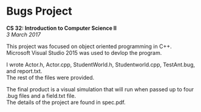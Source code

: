 # Bugs Project
**CS 32: Introduction to Computer Science II**  
*3 March 2017*  


This project was focused on object oriented programming in C++.  
Microsoft Visual Studio 2015 was used to devlop the program.

I wrote Actor.h, Actor.cpp, StudentWorld.h, Studentworld.cpp, TestAnt.bug, and report.txt. <br />
The rest of the files were provided.

The final product is a visual simulation that will run when passed up to four .bug files and a field.txt file. <br />
The details of the project are found in spec.pdf.
